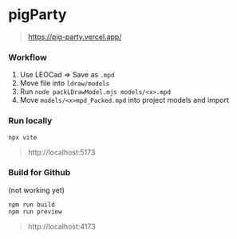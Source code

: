 # pigParty

> https://pig-party.vercel.app/

### Workflow

1. Use LEOCad => Save as `.mpd`
2. Move file into `ldraw/models`
3. Run `node packLDrawModel.mjs models/<x>.mpd`
4. Move `models/<x>mpd_Packed.mpd` into project models and import

### Run locally
```
npx vite
```
> http://localhost:5173

### Build for Github
(not working yet)
```
npm run build
npm run preview
```

> http://localhost:4173
